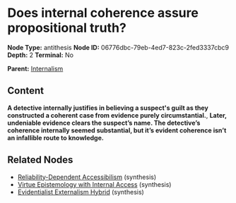 # Does internal coherence assure propositional truth?

**Node Type:** antithesis
**Node ID:** 06776dbc-79eb-4ed7-823c-2fed3337cbc9
**Depth:** 2
**Terminal:** No

**Parent:** [Internalism](internalism.md)

## Content

**A detective internally justifies in believing a suspect's guilt as they constructed a coherent case from evidence purely circumstantial.**, **Later, undeniable evidence clears the suspect’s name. The detective’s coherence internally seemed substantial, but it’s evident coherence isn’t an infallible route to knowledge.**

## Related Nodes

- [Reliability-Dependent Accessibilism](reliability-dependent-accessibilism.md) (synthesis)
- [Virtue Epistemology with Internal Access](virtue-epistemology-with-internal-access.md) (synthesis)
- [Evidentialist Externalism Hybrid](evidentialist-externalism-hybrid.md) (synthesis)
